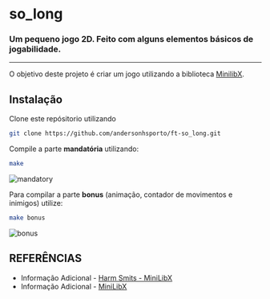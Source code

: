 # so_long
### Um pequeno jogo 2D. Feito com alguns elementos básicos de jogabilidade. 
---
O objetivo deste projeto é criar um jogo utilizando a biblioteca [MinilibX](https://github.com/42Paris/minilibx-linux).

## Instalação

Clone este repósitorio utilizando 
```sh
git clone https://github.com/andersonhsporto/ft-so_long.git
```
Compile a parte **mandatória** utilizando:
```sh
make
```
![mandatory](https://github.com/andersonhsporto/ft-so_long/blob/main/img/Peek%2003-11-2021%2000-16.gif)

Para compilar a parte **bonus** (animação, contador de movimentos e inimigos) utilize:
```sh
make bonus
```
![bonus](https://github.com/andersonhsporto/ft-so_long/blob/main/img/Peek%2003-11-2021%2000-23.gif)






## REFERÊNCIAS
* Informação Adicional - [Harm Smits - MiniLibX](https://harm-smits.github.io/42docs/libs/minilibx) 
* Informação Adicional - [MiniLibX](https://github.com/42Paris/minilibx-linux) 
